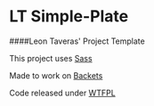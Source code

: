 # LT Simple-Plate
####Leon Taveras' Project Template

This project uses [Sass](http://sass-lang.com/)

Made to work on [Backets](http://brackets.io/)

Code released under [WTFPL](http://www.wtfpl.net/about/)